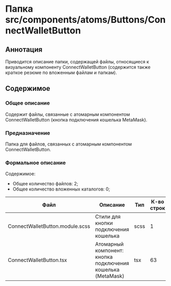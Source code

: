 # Папка src/components/atoms/Buttons/ConnectWalletButton

## Аннотация

Приводится описание папки, содержащей файлы, относящиеся к визуальному компоненту ConnectWalletButton
(содержится также краткое резюме по вложенным файлам и папкам).

## Содержимое

### Общее описание

Содержит файлы, связанные с атомарным компонентом ConnectWalletButton (кнопка подключения кошелька 
MetaMask).

### Предназначение

Папка для файлов, связанных с атомарным компонентом ConnectWalletButton.

### Формальное описание

Содержимое:
* Общее количество файлов: 2;
* Общее количество вложенных каталогов: 0;

| Файл                            | Описание                                                    | Тип  | К-во строк | Последнее изменение | Звезды    |
|---------------------------------|-------------------------------------------------------------|------|------------|---------------------|-----------|
| ConnectWalletButton.module.scss | Стили для кнопки подключения кошелька                       | scss | 1          | 2025-05-06 22:46:53 | Нет звезд |
| ConnectWalletButton.tsx         | Атомарный компонент: кнопка подключения кошелька (MetaMask) | tsx  | 63         | 2025-05-08 10:12:33 | ★★★★☆     |

